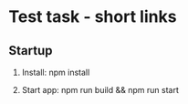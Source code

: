 # Test task - short links

## Startup

1. Install: npm install

2. Start app: npm run build && npm run start